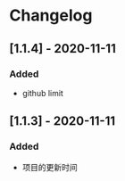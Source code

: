 # Changelog

## [1.1.4] - 2020-11-11

### Added

- github limit

## [1.1.3] - 2020-11-11

### Added

- 项目的更新时间
